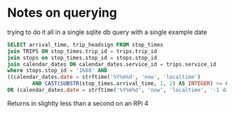 # Notes on querying

trying to do it all in a single sqlite db query with a single example date

```SQL
SELECT arrival_time, trip_headsign FROM stop_times
join TRIPS ON stop_times.trip_id = trips.trip_id
join stops on stop_times.stop_id = stops.stop_id
join calendar_dates ON calendar_dates.service_id = trips.service_id
where stops.stop_id = '1688' AND 
((calendar_dates.date = strftime('%Y%m%d', 'now', 'localtime') 
        AND CAST(SUBSTR(stop_times.arrival_time, 1, 2) AS INTEGER) >= CAST(strftime('%H', 'now', 'localtime', '-1 hour') AS INTEGER)) 
OR (calendar_dates.date = strftime('%Y%m%d', 'now', 'localtime', '-1 day') AND CAST(SUBSTR(stop_times.arrival_time, 1, 2) AS INTEGER) >= 24));
```

Returns in slightly less than a second on an RPi 4